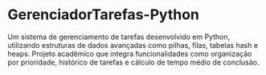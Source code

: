 # GerenciadorTarefas-Python
Um sistema de gerenciamento de tarefas desenvolvido em Python, utilizando estruturas de dados avançadas como pilhas, filas, tabelas hash e heaps. Projeto acadêmico que integra funcionalidades como organização por prioridade, histórico de tarefas e cálculo de tempo médio de conclusão.
